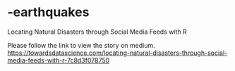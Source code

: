 # -earthquakes
Locating Natural Disasters through Social Media Feeds with R

Please follow the link to view the story on medium.
https://towardsdatascience.com/locating-natural-disasters-through-social-media-feeds-with-r-7c8d3f078750

